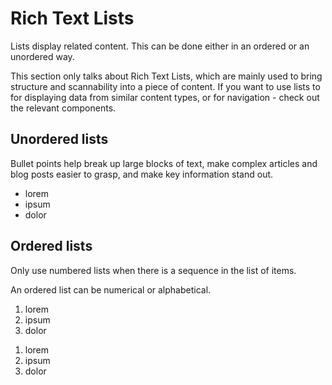 # Rich Text Lists

Lists display related content. This can be done either in an ordered or an
unordered way.

This section only talks about Rich Text Lists, which are mainly used to bring
structure and scannability into a piece of content. If you want to use lists to
for displaying data from similar content types, or for navigation - check out
the relevant components.

## Unordered lists

Bullet points help break up large blocks of text, make complex articles and blog
posts easier to grasp, and make key information stand out.

<ul class="ecl-list">
  <li>lorem</li>
  <li>ipsum</li>
  <li>dolor</li>
</ul>

## Ordered lists

Only use numbered lists when there is a sequence in the list of items.

An ordered list can be numerical or alphabetical.

<ol class="ecl-list">
  <li>lorem</li>
  <li>ipsum</li>
  <li>dolor</li>
</ol>

<ol class="ecl-list ecl-list--alpha">
  <li>lorem</li>
  <li>ipsum</li>
  <li>dolor</li>
</ol>
